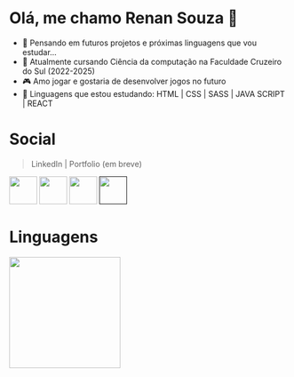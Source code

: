 # Olá, me chamo Renan Souza 👋

- 🤔 Pensando em futuros projetos e próximas linguagens que vou estudar...
- 📓 Atualmente cursando Ciência da computação na Faculdade Cruzeiro do Sul (2022-2025)
- 🎮 Amo jogar e gostaria de desenvolver jogos no futuro
- 📱 Linguagens que estou estudando: HTML | CSS | SASS | JAVA SCRIPT | REACT

# Social
> LinkedIn | Portfolio (em breve)
<div justify="center">
  <a margin="0 20px" href="https://www.linkedin.com/in/renan-souza-039574236/" target="_blank"><img width="50px" heigh="50px" src="https://img.icons8.com/external-justicon-lineal-color-justicon/64/000000/external-linkedin-social-media-justicon-lineal-color-justicon.png"/></a>
  <a href="[#](https://www.linkedin.com/in/renan-souza-039574236/)" target="_blank"><img width="50px" heigh="50px" src="https://user-images.githubusercontent.com/101893896/171057609-c78c7c77-27ab-47ae-ad58-e3533d00af3e.svg"/></a>
  <a href="mailto:renansouza.sm@gmail.com"><img width="50px" heigh="50px" src="https://img.icons8.com/external-justicon-lineal-color-justicon/64/000000/external-gmail-social-media-justicon-lineal-color-justicon.png" target="_blank"></a>
  <a href=""><img width="50px" heigh="50px" src="https://img.icons8.com/external-justicon-lineal-color-justicon/64/000000/external-discord-social-media-justicon-lineal-color-justicon.png"/></a>
</div>

# Linguagens
<div>
  <img height="200px" whidth="400px" src="https://github-readme-stats.vercel.app/api/top-langs/?username=RenanSouz&layout=compact&langs_count=16&theme=tokyonight"/>
</div>
